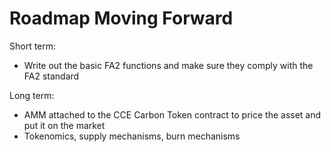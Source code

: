 # Roadmap Moving Forward

Short term:
* Write out the basic FA2 functions and make sure they comply with the FA2 standard

Long term:
* AMM attached to the CCE Carbon Token contract to price the asset and put it on the market
* Tokenomics, supply mechanisms, burn mechanisms